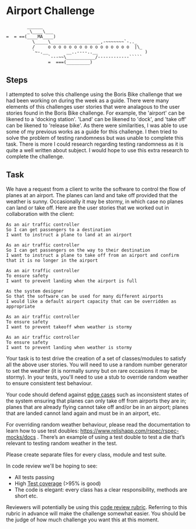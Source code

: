Airport Challenge
=================

```
        ______
        _\____\___
=  = ==(____MA____)
          \_____\___________________,-~~~~~~~`-.._
          /     o o o o o o o o o o o o o o o o  |\_
          `~-.__       __..----..__                  )
                `---~~\___________/------------`````
                =  ===(_________)

```


Steps
-------
I attempted to solve this challenge using the Boris Bike challenge that we had been working on during the week as a guide. There were many elements of this challenges user stories that were analagous to the user stories found in the Boris Bike challenge. For example, the 'airport' can be likened to a 'docking station'. 'Land' can be likened to 'dock', and 'take off' can be likened to 'release bike'. As there were similarities, I was able to use some of my previous works as a guide for this challenge. I then tried to solve the problem of testing randomness but was unable to complete this task. There is more I could research regarding testing randomness as it is quite a well written about subject. I would hope to use this extra research to complete the challenge.

Task
-----

We have a request from a client to write the software to control the flow of planes at an airport. The planes can land and take off provided that the weather is sunny. Occasionally it may be stormy, in which case no planes can land or take off.  Here are the user stories that we worked out in collaboration with the client:

```
As an air traffic controller
So I can get passengers to a destination
I want to instruct a plane to land at an airport

As an air traffic controller
So I can get passengers on the way to their destination
I want to instruct a plane to take off from an airport and confirm that it is no longer in the airport

As an air traffic controller
To ensure safety
I want to prevent landing when the airport is full

As the system designer
So that the software can be used for many different airports
I would like a default airport capacity that can be overridden as appropriate

As an air traffic controller
To ensure safety
I want to prevent takeoff when weather is stormy

As an air traffic controller
To ensure safety
I want to prevent landing when weather is stormy
```

Your task is to test drive the creation of a set of classes/modules to satisfy all the above user stories. You will need to use a random number generator to set the weather (it is normally sunny but on rare occasions it may be stormy). In your tests, you'll need to use a stub to override random weather to ensure consistent test behaviour.

Your code should defend against [edge cases](http://programmers.stackexchange.com/questions/125587/what-are-the-difference-between-an-edge-case-a-corner-case-a-base-case-and-a-b) such as inconsistent states of the system ensuring that planes can only take off from airports they are in; planes that are already flying cannot take off and/or be in an airport; planes that are landed cannot land again and must be in an airport, etc.

For overriding random weather behaviour, please read the documentation to learn how to use test doubles: https://www.relishapp.com/rspec/rspec-mocks/docs . There’s an example of using a test double to test a die that’s relevant to testing random weather in the test.

Please create separate files for every class, module and test suite.

In code review we'll be hoping to see:

* All tests passing
* High [Test coverage](https://github.com/makersacademy/course/blob/master/pills/test_coverage.md) (>95% is good)
* The code is elegant: every class has a clear responsibility, methods are short etc.

Reviewers will potentially be using this [code review rubric](docs/review.md).  Referring to this rubric in advance will make the challenge somewhat easier.  You should be the judge of how much challenge you want this at this moment.
